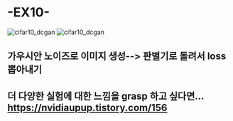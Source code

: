 # -EX10-
![cifar10_dcgan](https://user-images.githubusercontent.com/62669499/152998065-0dc36b91-3a3c-4f9d-96ec-dce194df419c.gif)
![cifar10_dcgan](https://user-images.githubusercontent.com/62669499/152998177-b1d24578-1028-477e-b446-15727e031690.gif)
## 가우시안 노이즈로 이미지 생성--> 판별기로 돌려서 loss 뽑아내기 
## 더 다양한 실험에 대한 느낌을 grasp 하고 싶다면... https://nvidiaupup.tistory.com/156 
